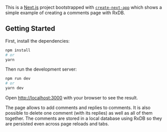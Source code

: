 This is a [Next.js](https://nextjs.org) project bootstrapped with [`create-next-app`](https://nextjs.org/docs/app/api-reference/cli/create-next-app) which shows a simple example of creating a comments page with RxDB.

## Getting Started

First, install the dependencies:

```bash
npm install
# or
yarn
```

Then run the development server:

```bash
npm run dev
# or
yarn dev
```

Open [http://localhost:3000](http://localhost:3000) with your browser to see the result.


The page allows to add comments and replies to comments. It is also possible to delete one comment (with its replies) as well as all of them together. The comments are stored in a local database using RxDB so they are persisted even across page reloads and tabs.